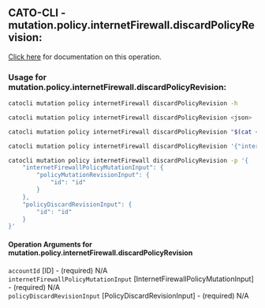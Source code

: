 
## CATO-CLI - mutation.policy.internetFirewall.discardPolicyRevision:
[Click here](https://api.catonetworks.com/documentation/#mutation-mutation.policy.internetFirewall.discardPolicyRevision) for documentation on this operation.

### Usage for mutation.policy.internetFirewall.discardPolicyRevision:

```bash
catocli mutation policy internetFirewall discardPolicyRevision -h

catocli mutation policy internetFirewall discardPolicyRevision <json>

catocli mutation policy internetFirewall discardPolicyRevision "$(cat < mutation.policy.internetFirewall.discardPolicyRevision.json)"

catocli mutation policy internetFirewall discardPolicyRevision '{"internetFirewallPolicyMutationInput":{"policyMutationRevisionInput":{"id":"id"}},"policyDiscardRevisionInput":{"id":"id"}}'

catocli mutation policy internetFirewall discardPolicyRevision -p '{
    "internetFirewallPolicyMutationInput": {
        "policyMutationRevisionInput": {
            "id": "id"
        }
    },
    "policyDiscardRevisionInput": {
        "id": "id"
    }
}'
```

#### Operation Arguments for mutation.policy.internetFirewall.discardPolicyRevision ####

`accountId` [ID] - (required) N/A    
`internetFirewallPolicyMutationInput` [InternetFirewallPolicyMutationInput] - (required) N/A    
`policyDiscardRevisionInput` [PolicyDiscardRevisionInput] - (required) N/A    
